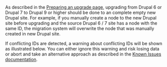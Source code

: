 As described in the [Preparing an upgrade page](https://www.drupal.org/docs/8/upgrade/preparing-a-site-for-upgrade-to-drupal-8#dont%5Fcreate%5Fcontent), upgrading from Drupal 6 or Drupal 7 to Drupal 9 or higher should be done to an complete empty new Drupal site. For example, if you manually create a node to the new Drupal site before upgrading and the source Drupal 6 / 7 site has a node with the same ID, the migration system will overwrite the node that was manually created in new Drupal site.

If conflicting IDs are detected, a warning about conflicting IDs will be shown as illustrated below. You can either ignore this warning and risk losing data or abort and take an alternative approach as described in the [Known Issues documentation](https://www.drupal.org/docs/8/upgrade/known-issues-when-upgrading-from-drupal-6-or-7-to-drupal-8#id%5Fconflicts).